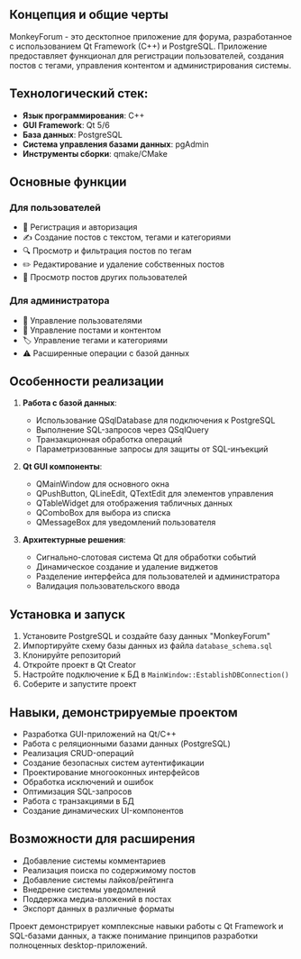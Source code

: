 ## Концепция и общие черты
MonkeyForum - это десктопное приложение для форума, разработанное с использованием Qt Framework (C++) и PostgreSQL. Приложение предоставляет функционал для регистрации пользователей, создания постов с тегами, управления контентом и администрирования системы.

## Технологический стек:
- **Язык программирования**: C++
- **GUI Framework**: Qt 5/6
- **База данных**: PostgreSQL
- **Система управления базами данных**: pgAdmin
- **Инструменты сборки**: qmake/CMake

## Основные функции

### Для пользователей
- 📝 Регистрация и авторизация
- ✍️ Создание постов с текстом, тегами и категориями
- 🔍 Просмотр и фильтрация постов по тегам
- ✏️ Редактирование и удаление собственных постов
- 👀 Просмотр постов других пользователей

### Для администратора
- 👥 Управление пользователями
- 📄 Управление постами и контентом
- 🏷️ Управление тегами и категориями
- ⚠️ Расширенные операции с базой данных

## Особенности реализации
1. **Работа с базой данных**:
   - Использование QSqlDatabase для подключения к PostgreSQL
   - Выполнение SQL-запросов через QSqlQuery
   - Транзакционная обработка операций
   - Параметризованные запросы для защиты от SQL-инъекций

2. **Qt GUI компоненты**:
   - QMainWindow для основного окна
   - QPushButton, QLineEdit, QTextEdit для элементов управления
   - QTableWidget для отображения табличных данных
   - QComboBox для выбора из списка
   - QMessageBox для уведомлений пользователя

3. **Архитектурные решения**:
   - Сигнально-слотовая система Qt для обработки событий
   - Динамическое создание и удаление виджетов
   - Разделение интерфейса для пользователей и администратора
   - Валидация пользовательского ввода

## Установка и запуск
1. Установите PostgreSQL и создайте базу данных "MonkeyForum"
2. Импортируйте схему базы данных из файла `database_schema.sql`
3. Клонируйте репозиторий
4. Откройте проект в Qt Creator
5. Настройте подключение к БД в `MainWindow::EstablishDBConnection()`
6. Соберите и запустите проект

## Навыки, демонстрируемые проектом
- Разработка GUI-приложений на Qt/C++
- Работа с реляционными базами данных (PostgreSQL)
- Реализация CRUD-операций
- Создание безопасных систем аутентификации
- Проектирование многооконных интерфейсов
- Обработка исключений и ошибок
- Оптимизация SQL-запросов
- Работа с транзакциями в БД
- Создание динамических UI-компонентов

## Возможности для расширения
- Добавление системы комментариев
- Реализация поиска по содержимому постов
- Добавление системы лайков/рейтинга
- Внедрение системы уведомлений
- Поддержка медиа-вложений в постах
- Экспорт данных в различные форматы

Проект демонстрирует комплексные навыки работы с Qt Framework и SQL-базами данных, а также понимание принципов разработки полноценных desktop-приложений.
